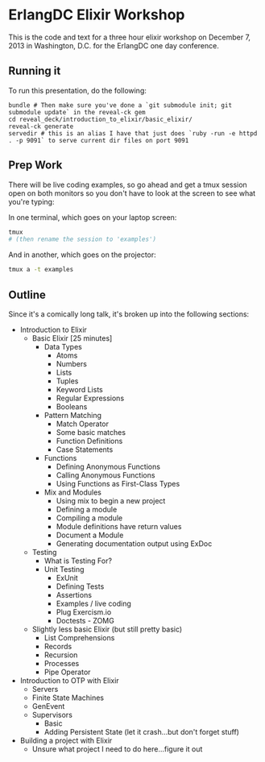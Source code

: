 # ErlangDC Elixir Workshop

This is the code and text for a three hour elixir workshop on December 7, 2013
in Washington, D.C. for the ErlangDC one day conference.

## Running it
To run this presentation, do the following:

```
bundle # Then make sure you've done a `git submodule init; git submodule update` in the reveal-ck gem
cd reveal_deck/introduction_to_elixir/basic_elixir/
reveal-ck generate
servedir # this is an alias I have that just does `ruby -run -e httpd . -p 9091` to serve current dir files on port 9091
```

## Prep Work
There will be live coding examples, so go ahead and get a tmux session open on
both monitors so you don't have to look at the screen to see what you're typing:

In one terminal, which goes on your laptop screen:

```sh
tmux
# (then rename the session to 'examples')
```

And in another, which goes on the projector:

```sh
tmux a -t examples
```

## Outline

Since it's a comically long talk, it's broken up into the following sections:

- Introduction to Elixir
  - Basic Elixir [25 minutes]
    - Data Types
      - Atoms
      - Numbers
      - Lists
      - Tuples
      - Keyword Lists
      - Regular Expressions
      - Booleans
    - Pattern Matching
      - Match Operator
      - Some basic matches 
      - Function Definitions
      - Case Statements
    - Functions
      - Defining Anonymous Functions
      - Calling Anonymous Functions
      - Using Functions as First-Class Types
    - Mix and Modules
      - Using mix to begin a new project
      - Defining a module
      - Compiling a module
      - Module definitions have return values
      - Document a Module
      - Generating documentation output using ExDoc
  - Testing
    - What is Testing For?
    - Unit Testing
      - ExUnit
      - Defining Tests
      - Assertions
      - Examples / live coding
      - Plug Exercism.io
      - Doctests - ZOMG
  - Slightly less basic Elixir (but still pretty basic)
    - List Comprehensions
    - Records
    - Recursion
    - Processes
    - Pipe Operator
- Introduction to OTP with Elixir
  - Servers
  - Finite State Machines
  - GenEvent
  - Supervisors
    - Basic
    - Adding Persistent State (let it crash...but don't forget stuff)
- Building a project with Elixir
  - Unsure what project I need to do here...figure it out

